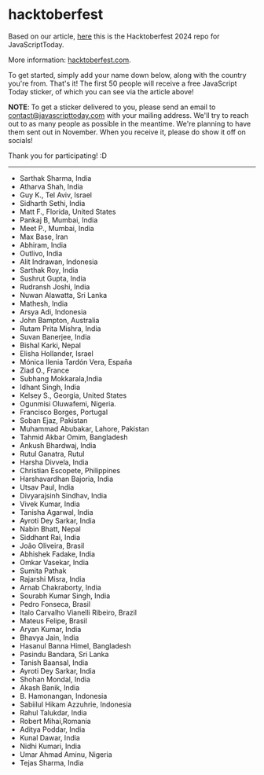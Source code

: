 # hacktoberfest

Based on our article, [here](https://javascripttoday.com/blog/hacktoberfest-2024-free-sticker/) this is the Hacktoberfest 2024 repo for JavaScriptToday.

More information: [hacktoberfest.com](https://hacktoberfest.com/).

To get started, simply add your name down below, along with the country you're from. That's it! The first 50 people will receive a free JavaScript Today sticker, of which you can see via the article above!

**NOTE**: To get a sticker delivered to you, please send an email to contact@javascripttoday.com with your mailing address. We'll try to reach out to as many people as possible in the meantime. We're planning to have them sent out in November. When you receive it, please do show it off on socials!

Thank you for participating! :D

---
- Sarthak Sharma, India
- Atharva Shah, India
- Guy K., Tel Aviv, Israel
- Sidharth Sethi, India
- Matt F., Florida, United States
- Pankaj B, Mumbai, India
- Meet P., Mumbai, India
- Max Base, Iran
- Abhiram, India
- Outlivo, India
- Alit Indrawan, Indonesia
- Sarthak Roy, India
- Sushrut Gupta, India
- Rudransh Joshi, India
- Nuwan Alawatta, Sri Lanka
- Mathesh, India
- Arsya Adi, Indonesia
- John Bampton, Australia
- Rutam Prita Mishra, India
- Suvan Banerjee, India
- Bishal Karki, Nepal
- Elisha Hollander, Israel
- Mónica Ilenia Tardón Vera, España
- Ziad O., France
- Subhang Mokkarala,India
- Idhant Singh, India
- Kelsey S., Georgia, United States
- Ogunmisi Oluwafemi, Nigeria.
- Francisco Borges, Portugal
- Soban Ejaz, Pakistan
- Muhammad Abubakar, Lahore, Pakistan
- Tahmid Akbar Omim, Bangladesh
- Ankush Bhardwaj, India
- Rutul Ganatra, Rutul
- Harsha Divvela, India
- Christian Escopete, Philippines
- Harshavardhan Bajoria, India
- Utsav Paul, India
- Divyarajsinh Sindhav, India
- Vivek Kumar, India
- Tanisha Agarwal, India
- Ayroti Dey Sarkar, India
- Nabin Bhatt, Nepal
- Siddhant Rai, India
- João Oliveira, Brasil
- Abhishek Fadake, India
- Omkar Vasekar, India
- Sumita Pathak
- Rajarshi Misra, India
- Arnab Chakraborty, India
- Sourabh Kumar Singh, India
- Pedro Fonseca, Brasil
- Italo Carvalho Vianelli Ribeiro, Brazil
- Mateus Felipe, Brasil
- Aryan Kumar, India
- Bhavya Jain, India
- Hasanul Banna Himel, Bangladesh
- Pasindu Bandara, Sri Lanka
- Tanish Baansal, India
- Ayroti Dey Sarkar, India
- Shohan Mondal, India
- Akash Banik, India
- B. Hamonangan, Indonesia
- Sabiilul Hikam Azzuhrie, Indonesia
- Rahul Talukdar, India
- Robert Mihai,Romania
- Aditya Poddar, India
- Kunal Dawar, India
- Nidhi Kumari, India
- Umar Ahmad Aminu, Nigeria
- Tejas Sharma, India
